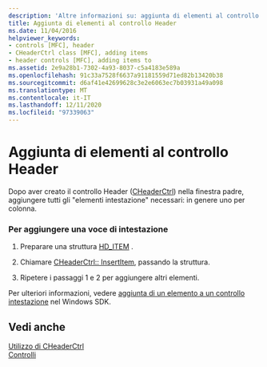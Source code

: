 ```yaml
---
description: 'Altre informazioni su: aggiunta di elementi al controllo intestazione'
title: Aggiunta di elementi al controllo Header
ms.date: 11/04/2016
helpviewer_keywords:
- controls [MFC], header
- CHeaderCtrl class [MFC], adding items
- header controls [MFC], adding items to
ms.assetid: 2e9a28b1-7302-4a93-8037-c5a4183e589a
ms.openlocfilehash: 91c33a7528f6637a91181559d71ed82b13420b38
ms.sourcegitcommit: d6af41e42699628c3e2e6063ec7b03931a49a098
ms.translationtype: MT
ms.contentlocale: it-IT
ms.lasthandoff: 12/11/2020
ms.locfileid: "97339063"
---
```

# <a name="adding-items-to-the-header-control"></a>Aggiunta di elementi al controllo Header

Dopo aver creato il controllo Header ([CHeaderCtrl](reference/cheaderctrl-class.md)) nella finestra padre, aggiungere tutti gli "elementi intestazione" necessari: in genere uno per colonna.

### <a name="to-add-a-header-item"></a>Per aggiungere una voce di intestazione

1. Preparare una struttura [HD_ITEM](/windows/win32/api/commctrl/ns-commctrl-hditemw) .

1. Chiamare [CHeaderCtrl:: InsertItem](reference/cheaderctrl-class.md#insertitem), passando la struttura.

1. Ripetere i passaggi 1 e 2 per aggiungere altri elementi.

Per ulteriori informazioni, vedere [aggiunta di un elemento a un controllo intestazione](/windows/win32/Controls/header-controls) nel Windows SDK.

## <a name="see-also"></a>Vedi anche

[Utilizzo di CHeaderCtrl](using-cheaderctrl.md)<br/>
[Controlli](controls-mfc.md)
